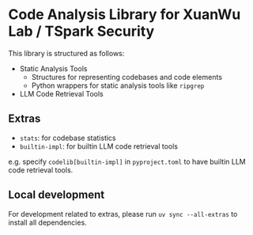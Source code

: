 # Code Analysis Library for XuanWu Lab / TSpark Security

This library is structured as follows:

- Static Analysis Tools
  - Structures for representing codebases and code elements
  - Python wrappers for static analysis tools like `ripgrep`
- LLM Code Retrieval Tools

## Extras

- `stats`: for codebase statistics
- `builtin-impl`: for builtin LLM code retrieval tools

e.g. specify `codelib[builtin-impl]` in `pyproject.toml` to have builtin LLM code retrieval tools.

## Local development

For development related to extras, please run `uv sync --all-extras` to install all dependencies.
